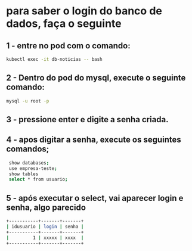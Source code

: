 # para saber o login do banco de dados, faça o seguinte
## 1 - entre no pod com o comando: 
```Bash
kubectl exec -it db-noticias -- bash
```
##  2 - Dentro do pod do mysql, execute o seguinte comando: 

```Bash
mysql -u root -p
```

## 3 - pressione enter e digite a senha criada.
## 4 - apos digitar a senha, execute os seguintes comandos;

```Bash
 show databases; 
 use empresa-teste; 
 show tables
 select * from usuario; 
```
## 5 - após executar o select, vai aparecer login e senha, algo parecido
```Bash
+-----------+-------+-------+
| idusuario | login | senha |
+-----------+-------+-------+
|         1 | xxxxx | xxxx  |
+-----------+-------+-------+
```